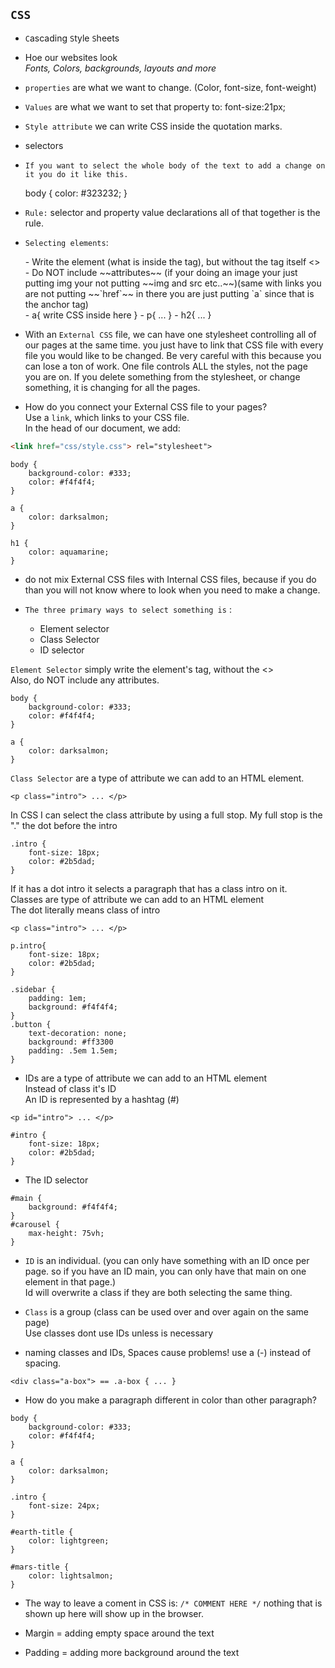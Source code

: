 ## `CSS`
- `C`ascading `S`tyle `S`heets
- Hoe our websites look <br>
    *Fonts, Colors, backgrounds, layouts and more*


- `properties` are what we want to change. (Color, font-size, font-weight)
- `Values` are what we want to set that property to: font-size:21px;

- `Style attribute` we can write CSS inside the quotation marks.
<p style="">
<style ="font-size:21px">

<html>
    <head>
        <title>Introduction to CSS</title>
    </head>
    <body>
        <h1 style="font-size: 70px; color: red;">Cascading Style Sheets</h1>
        <p>We use CSS to add style to our HTML documents.</p>
        <p style="color: blue">There are a few different ways to add CSS to a document, but for time being we'll be using <em>inline</em> CSS.</p>
        <h2 style="background-color: purple; color: white;">Inline CSS</h2>
        <p>Inline CSS is written directly in our HTML using a style attribute.</p>
        <p>We can style any element using inline styles, from the body to headings and paragraphs, <a href="#">as well as links</a> and strong and em tags too!</p>
    </body>
</html>

- CSS is always separated by a colon `:`
- The value is always followed by a semicolon `;`
- we can write CSS inside a style attribute `<em>inline</em>`

`Basic Styles`
- `font-size` - sets the font size. px (pixels)
- `color` - Changes the color of the text
- `background-color` - sets the background color 
- `text-align` - Align the text to the left, center, or right

- Colors can be set with keywords, hex codes, rgb and hsl values
- `keywords` - "red", "steelblue", "hotpink"
- `hex` - hexadecimal values: #7ab0fb; 
- `rgb` - Red, Green, Blue rgb(0,255,0)
- `hsl` - Hue, Saturation, Lightness hsl (240, 100%, 75%) (hue 240, saturation 100%, lightness hsl 75%)

<!-- we can use an internal style sheet that is placed in the head of our pages -->

<head>
    <style>
        CSS goes here
    </style>
</head>

<!--How do we chose what we want to style?-->
- selectors
- `If you want to select the whole body of the text to add a change on it you do it like this.`

    body {
        color: #323232;
    }

- `Rule:` selector and property value declarations all of that together is the rule.

- `Selecting elements`: 
<ul>
- Write the element (what is inside the tag), but without the tag itself <> <br>
- Do NOT include ~~attributes~~ (if your doing an image your just putting img your not putting ~~img and src etc..~~)(same with links you are not putting ~~`href`~~ in there you are just putting `a` since that is the anchor tag)<br>
- a{ write CSS inside here }
- p{ ... }
- h2{ ... }
</ul>

- With an `External CSS` file, we can have one stylesheet controlling all of our pages at the same time. you just have to link that CSS file with every file you would like to be changed. Be very careful with this because you can lose a ton of work.
One file controls ALL the styles, not the page you are on. If you delete something from the stylesheet, or change something, it is changing for all the pages.  

- How do you connect your External CSS file to your pages?<br>
Use a `link`, which links to your CSS file. <br>
In the head of our document, we add: <br>
```html 
<link href="css/style.css"> rel="stylesheet">
```
```
body {
    background-color: #333; 
    color: #f4f4f4;
}

a {
    color: darksalmon;
}

h1 {
    color: aquamarine;
}
```

- do not mix External CSS files with Internal CSS files, because if you do than you will not know where to look when you need to make a change. 


- `The three primary ways to select something is` :
<ul>
 
- Element selector<br>
- Class Selector <br>
- ID selector <br>

</ul>

`Element Selector` simply write the element's tag, without the <> <br>
Also, do NOT include any attributes.
```
body {
    background-color: #333; 
    color: #f4f4f4;
}

a {
    color: darksalmon;
}
```

`Class Selector` are a type of attribute we can add to an HTML element. 
```
<p class="intro"> ... </p>
```
In CSS I can select the class attribute by using a full stop. My full stop is the "." the dot before the intro
```
.intro {
    font-size: 18px;
    color: #2b5dad;
}
```
If it has a dot intro it selects a paragraph that has a class intro on it. <br>
Classes are type of attribute we can add to an HTML element<br>
The dot literally means class of intro
```
<p class="intro"> ... </p>
```
```
p.intro{
    font-size: 18px;
    color: #2b5dad;
}
```
```
.sidebar {
    padding: 1em;
    background: #f4f4f4;
}
.button {
    text-decoration: none;
    background: #ff3300
    padding: .5em 1.5em;
}
```
- IDs are a type of attribute we can add to an HTML element <br>
Instead of class it's ID <br>
An ID is represented by a hashtag (#)
```
<p id="intro"> ... </p>

#intro {
    font-size: 18px;
    color: #2b5dad;
}
```
- The ID selector
```
#main {
    background: #f4f4f4;
}
#carousel {
    max-height: 75vh;
}
```
- `ID` is an individual. (you can only have something with an ID once per page. so if you have an ID main, you can only have that main on one element in that page.)<br>
Id will overwrite a class if they are both selecting the same thing.

- `Class` is a group (class can be used over and over again on the same page)<br>
Use classes dont use IDs unless is necessary

- naming classes and IDs, Spaces cause problems! use a (-) instead of spacing.
```
<div class="a-box"> == .a-box { ... }
```
- How do you make a paragraph different in color than other paragraph? 
```
body {
    background-color: #333; 
    color: #f4f4f4;
}

a {
    color: darksalmon;
}

.intro {
    font-size: 24px;
}

#earth-title {
    color: lightgreen;
}

#mars-title {
    color: lightsalmon;
}
```
- The way to leave a coment in CSS is: `/* COMMENT HERE */` nothing that is shown up here will show up in the browser. 

- Margin = adding empty space around the text
- Padding = adding more background around the text